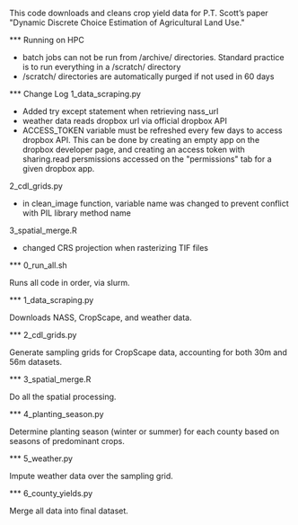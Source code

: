 This code downloads and cleans crop yield data for P.T. Scott’s paper "Dynamic Discrete Choice Estimation of Agricultural Land Use."


*** Running on HPC
- batch jobs can not be run from /archive/ directories. Standard practice is to run everything in a /scratch/ directory
- /scratch/ directories are automatically purged if not used in 60 days


*** Change Log
1_data_scraping.py
- Added try except statement when retrieving nass_url
- weather data reads dropbox url via official dropbox API
- ACCESS_TOKEN variable must be refreshed every few days to access dropbox API. This can be done by creating an empty app on the dropbox developer page, and creating an access token with sharing.read persmissions accessed on the "permissions" tab for a given dropbox app.

2_cdl_grids.py
- in clean_image function, variable name was changed to prevent conflict with PIL library method name

3_spatial_merge.R
- changed CRS projection when rasterizing TIF files


*** 0_run_all.sh

Runs all code in order, via slurm.

*** 1_data_scraping.py

Downloads NASS, CropScape, and weather data.

*** 2_cdl_grids.py

Generate sampling grids for CropScape data, accounting for both 30m and 56m datasets.

*** 3_spatial_merge.R

Do all the spatial processing.

*** 4_planting_season.py

Determine planting season (winter or summer) for each county based on seasons of predominant crops.

*** 5_weather.py

Impute weather data over the sampling grid.

*** 6_county_yields.py

Merge all data into final dataset.
